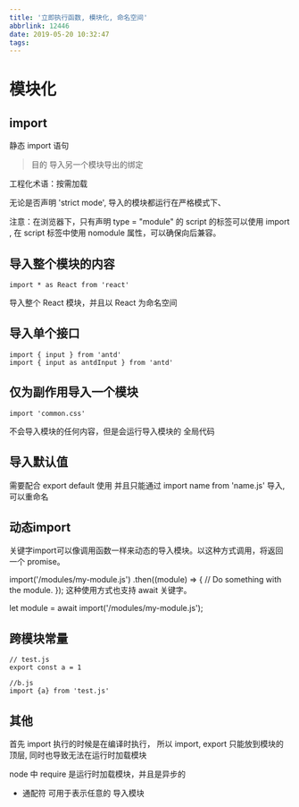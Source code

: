 ```yaml
---
title: '立即执行函数, 模块化, 命名空间'
abbrlink: 12446
date: 2019-05-20 10:32:47
tags:
---
```


# 模块化
## import

静态 import 语句

>目的 导入另一个模块导出的绑定

工程化术语：按需加载

无论是否声明 'strict mode', 导入的模块都运行在严格模式下、

注意：在浏览器下，只有声明 type = "module" 的 script 的标签可以使用 import , 在 script 标签中使用 nomodule 属性，可以确保向后兼容。


## 导入整个模块的内容

```
import * as React from 'react'
```

导入整个 React 模块，并且以 React 为命名空间

## 导入单个接口

```
import { input } from 'antd'
import { input as antdInput } from 'antd'
```

## 仅为副作用导入一个模块

```
import 'common.css'
```

不会导入模块的任何内容，但是会运行导入模块的 全局代码 

## 导入默认值

需要配合 export default 使用
并且只能通过 import name from 'name.js' 导入, 可以重命名

## 动态import

关键字import可以像调用函数一样来动态的导入模块。以这种方式调用，将返回一个 promise。


import('/modules/my-module.js')
  .then((module) => {
    // Do something with the module.
  });
这种使用方式也支持 await 关键字。

let module = await import('/modules/my-module.js');

## 跨模块常量

```
// test.js
export const a = 1

//b.js
import {a} from 'test.js'
```


## 其他

首先 import 执行的时候是在编译时执行， 所以 import, export 只能放到模块的顶层, 同时也导致无法在运行时加载模块

node  中 require 是运行时加载模块，并且是异步的

* 通配符 可用于表示任意的 导入模块